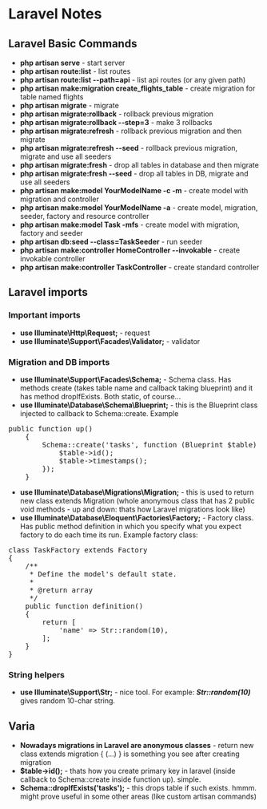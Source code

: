 # Laravel Notes
## Laravel Basic Commands
- **php artisan serve** - start server
- **php artisan route:list** - list routes
- **php artisan route:list --path=api** - list api routes (or any given path)
- **php artisan make:migration create_flights_table** - create migration for table named flights 
- **php artisan migrate** - migrate 
- **php artisan migrate:rollback** - rollback previous migration
- **php artisan migrate:rollback --step=3** - make 3 rollbacks
- **php artisan migrate:refresh** - rollback previous migration and then migrate
- **php artisan migrate:refresh --seed** - rollback previous migration, migrate and use all seeders
- **php artisan migrate:fresh** - drop all tables in database and then migrate
- **php artisan migrate:fresh --seed** - drop all tables in DB, migrate and use all seeders
- **php artisan make:model YourModelName -c -m** - create model with migration and controller
- **php artisan make:model YourModelName -a** - create model, migration, seeder, factory and resource controller
- **php artisan make:model Task -mfs** - create model with migration, factory and seeder
- **php artisan db:seed --class=TaskSeeder** - run seeder
- **php artisan make:controller HomeController --invokable** - create invokable controller 
- **php artisan make:controller TaskController** - create standard controller

## Laravel imports
### Important imports
- **use Illuminate\Http\Request;** - request
- **use Illuminate\Support\Facades\Validator;** - validator
### Migration and DB imports
 - **use Illuminate\Support\Facades\Schema;** - Schema class. Has methods create (takes table name and callback taking blueprint) and it has method dropIfExists. Both static, of course...
 - **use Illuminate\Database\Schema\Blueprint;** - this is the Blueprint class injected to callback to Schema::create. Example 
 <pre>public function up()
    {
        Schema::create('tasks', function (Blueprint $table) {
            $table->id();
            $table->timestamps();
        });
    } </pre>
- **use Illuminate\Database\Migrations\Migration;** - this is used to return new class extends Migration (whole anonymous class that 
has 2 public void methods - up and down: thats how Laravel migrations look like)
- **use Illuminate\Database\Eloquent\Factories\Factory;** - Factory class. Has public method definition in which you specify what 
you expect factory to do each time its run. Example factory class:
<pre>
class TaskFactory extends Factory
{
    /**
     * Define the model's default state.
     *
     * @return array<string, mixed>
     */
    public function definition()
    {
        return [
            'name' => Str::random(10),
        ];
    }
}
</pre>
### String helpers
- **use Illuminate\Support\Str;** - nice tool. For example: ***Str::random(10)*** gives random 10-char string.
## Varia
- **Nowadays migrations in Laravel are anonymous classes** - return new class extends migration { (...) } is something you see after creating migration
- **$table->id();**  - thats how you create primary key in laravel (inside callback to Schema::create inside function up). simple.
- **Schema::dropIfExists('tasks');** - this drops table if such exists. hmmm. might prove useful in some other areas (like custom artisan commands)
